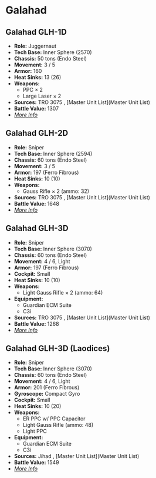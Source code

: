 # Galahad 

## Galahad GLH-1D 

- **Role:** Juggernaut 
- **Tech Base:** Inner Sphere (2570) 
- **Chassis:** 50 tons (Endo Steel) 
- **Movement:** 3 / 5 
- **Armor:** 160 
- **Heat Sinks:** 13 (26) 
- **Weapons:** 
  - PPC × 2 
  - Large Laser × 2 
- **Sources:** TRO 3075 , [Master Unit List](Master Unit List) 
- **Battle Value:** 1307 
- [*More Info*](galahad/galahad_glh-1d.md) 

## Galahad GLH-2D 

- **Role:** Sniper 
- **Tech Base:** Inner Sphere (2594) 
- **Chassis:** 60 tons (Endo Steel) 
- **Movement:** 3 / 5 
- **Armor:** 197 (Ferro Fibrous) 
- **Heat Sinks:** 10 (10) 
- **Weapons:** 
  - Gauss Rifle × 2 (ammo: 32) 
- **Sources:** TRO 3075 , [Master Unit List](Master Unit List) 
- **Battle Value:** 1648 
- [*More Info*](galahad/galahad_glh-2d.md) 

## Galahad GLH-3D 

- **Role:** Sniper 
- **Tech Base:** Inner Sphere (3070) 
- **Chassis:** 60 tons (Endo Steel) 
- **Movement:** 4 / 6, Light 
- **Armor:** 197 (Ferro Fibrous) 
- **Cockpit:** Small 
- **Heat Sinks:** 10 (10) 
- **Weapons:** 
  - Light Gauss Rifle × 2 (ammo: 64) 
- **Equipment:** 
  - Guardian ECM Suite 
  - C3i 
- **Sources:** TRO 3075 , [Master Unit List](Master Unit List) 
- **Battle Value:** 1268 
- [*More Info*](galahad/galahad_glh-3d.md) 

## Galahad GLH-3D (Laodices) 

- **Role:** Sniper 
- **Tech Base:** Inner Sphere (3070) 
- **Chassis:** 60 tons (Endo Steel) 
- **Movement:** 4 / 6, Light 
- **Armor:** 201 (Ferro Fibrous) 
- **Gyroscope:** Compact Gyro 
- **Cockpit:** Small 
- **Heat Sinks:** 10 (20) 
- **Weapons:** 
  - ER PPC w/ PPC Capacitor 
  - Light Gauss Rifle (ammo: 48) 
  - Light PPC 
- **Equipment:** 
  - Guardian ECM Suite 
  - C3i 
- **Sources:** Jihad , [Master Unit List](Master Unit List) 
- **Battle Value:** 1549 
- [*More Info*](galahad/galahad_glh-3d_laodices.md) 

